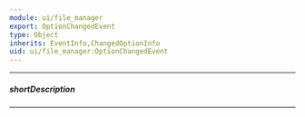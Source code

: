 ```yaml
---
module: ui/file_manager
export: OptionChangedEvent
type: Object
inherits: EventInfo,ChangedOptionInfo
uid: ui/file_manager:OptionChangedEvent
---
```

---
##### shortDescription
<!-- Description goes here -->

---
<!-- Description goes here -->